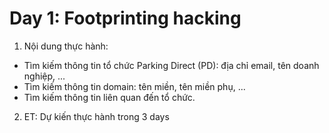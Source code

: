 # Day 1: Footprinting hacking
1. Nội dung thực hành:
- Tìm kiếm thông tin tổ chức Parking Direct (PD): địa chỉ email, tên doanh nghiệp, ...
- Tìm kiếm thông tin domain: tên miền, tên miền phụ, ...
- Tìm kiếm thông tin liên quan đến tổ chức.
2. ET: Dự kiến thực hành trong 3 days